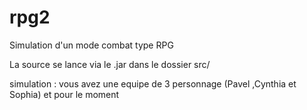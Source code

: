 # rpg2
Simulation d'un mode combat type RPG 

La source se lance via le .jar dans le dossier src/

simulation : vous avez une equipe de 3 personnage (Pavel ,Cynthia et Sophia) et pour le moment 
